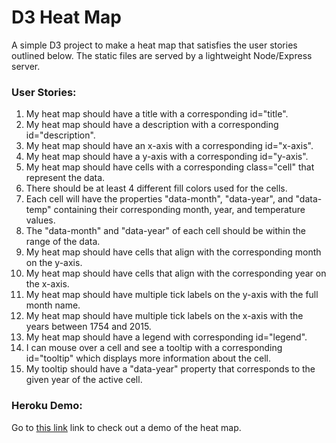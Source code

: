 # D3 Heat Map

A simple D3 project to make a heat map that satisfies the user stories outlined below. The static files are served by a lightweight Node/Express server.

### User Stories:

1. My heat map should have a title with a corresponding id="title".
2. My heat map should have a description with a corresponding id="description".
3. My heat map should have an x-axis with a corresponding id="x-axis".
4. My heat map should have a y-axis with a corresponding id="y-axis".
5. My heat map should have cells with a corresponding class="cell" that represent the data.
6. There should be at least 4 different fill colors used for the cells.
7. Each cell will have the properties "data-month", "data-year", and "data-temp" containing their corresponding month, year, and temperature values.
8. The "data-month" and "data-year" of each cell should be within the range of the data.
9. My heat map should have cells that align with the corresponding month on the y-axis.
10. My heat map should have cells that align with the corresponding year on the x-axis.
11. My heat map should have multiple tick labels on the y-axis with the full month name.
12. My heat map should have multiple tick labels on the x-axis with the years between 1754 and 2015.
13. My heat map should have a legend with corresponding id="legend".
14. I can mouse over a cell and see a tooltip with a corresponding id="tooltip" which displays more information about the cell.
15. My tooltip should have a "data-year" property that corresponds to the given year of the active cell.

### Heroku Demo:

Go to [this link](https://tom-p-uk-d3-heat-map.herokuapp.com/) link to check out a demo of the heat map.
